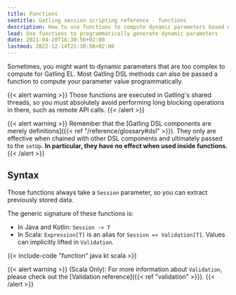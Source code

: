 ```yaml
---
title: Functions
seotitle: Gatling session scripting reference - functions
description: How to use functions to compute dynamic parameters based on Session data using all the power of programing language of choice (Java, Kotlin or Scala)
lead: Use functions to programmatically generate dynamic parameters
date: 2021-04-20T18:30:56+02:00
lastmod: 2022-12-14T21:30:56+02:00
---
```


Sometimes, you might want to dynamic parameters that are too complex to compute for Gatling EL.
Most Gatling DSL methods can also be passed a function to compute your parameter value programmatically.

{{< alert warning >}}
Those functions are executed in Gatling's shared threads, so you must absolutely avoid performing long blocking operations in there, such as remote API calls.
{{< /alert >}}

{{< alert warning >}}
Remember that the [Gatling DSL components are merely definitions]({{< ref "/reference/glossary#dsl" >}}). They only are effective when chained with other DSL components and ultimately passed to the `setUp`. **In particular, they have no effect when used inside functions.**
{{< /alert >}}

## Syntax

Those functions always take a `Session` parameter, so you can extract previously stored data.

The generic signature of these functions is:

* In Java and Kotlin: `Session -> T`
* In Scala: `Expression[T]` is an alias for `Session => Validation[T]`. Values can implicitly lifted in `Validation`.

{{< include-code "function" java kt scala >}}

{{< alert warning >}}
(Scala Only): For more information about `Validation`, please check out the [Validation reference]({{< ref "validation" >}}).
{{< /alert >}}
